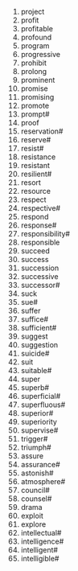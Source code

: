 1. project
2. profit
3. profitable
4. profound
5. program
6. progressive
7. prohibit
8. prolong
9. prominent
10. promise
11. promising
12. promote
13. prompt#
14. proof
15. reservation#
16. reserve#
17. resist#
18. resistance
19. resistant
20. resilient#
21. resort
22. resource
23. respect
24. respective#
25. respond
26. response#
27. responsibility#
28. responsible
29. succeed
30. success
31. succession
32. successive
33. successor#
34. suck
35. sue#
36. suffer
37. suffice#
38. sufficient#
39. suggest
40. suggestion
41. suicide#
42. suit
43. suitable#
44. super
45. superb#
46. superficial#
47. superfluous#
48. superior#
49. superiority
50. supervise#
51. trigger#
52. triumph#
53. assure
54. assurance#
55. astonish#
56. atmosphere#
57. council#
58. counsel#
59. drama
60. exploit
61. explore
62. intellectual#
63. intelligence#
64. intelligent#
65. intelligible#